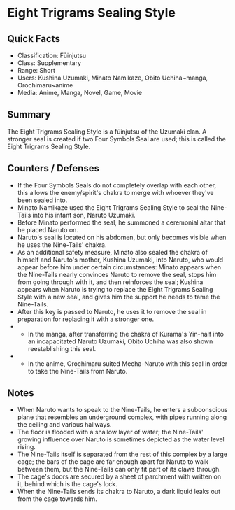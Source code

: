 # Eight Trigrams Sealing Style

## Quick Facts
- Classification: Fūinjutsu
- Class: Supplementary
- Range: Short
- Users: Kushina Uzumaki, Minato Namikaze, Obito Uchiha~manga, Orochimaru~anime
- Media: Anime, Manga, Novel, Game, Movie

## Summary
The Eight Trigrams Sealing Style is a fūinjutsu of the Uzumaki clan. A stronger seal is created if two Four Symbols Seal are used; this is called the Eight Trigrams Sealing Style.

## Counters / Defenses
- If the Four Symbols Seals do not completely overlap with each other, this allows the enemy/spirit's chakra to merge with whoever they've been sealed into.
- Minato Namikaze used the Eight Trigrams Sealing Style to seal the Nine-Tails into his infant son, Naruto Uzumaki.
- Before Minato performed the seal, he summoned a ceremonial altar that he placed Naruto on.
- Naruto's seal is located on his abdomen, but only becomes visible when he uses the Nine-Tails' chakra.
- As an additional safety measure, Minato also sealed the chakra of himself and Naruto's mother, Kushina Uzumaki, into Naruto, who would appear before him under certain circumstances: Minato appears when the Nine-Tails nearly convinces Naruto to remove the seal, stops him from going through with it, and then reinforces the seal; Kushina appears when Naruto is trying to replace the Eight Trigrams Sealing Style with a new seal, and gives him the support he needs to tame the Nine-Tails.
- After this key is passed to Naruto, he uses it to remove the seal in preparation for replacing it with a stronger one.
- * In the manga, after transferring the chakra of Kurama's Yin-half into an incapacitated Naruto Uzumaki, Obito Uchiha was also shown reestablishing this seal.
- * In the anime, Orochimaru suited Mecha-Naruto with this seal in order to take the Nine-Tails from Naruto.

## Notes
- When Naruto wants to speak to the Nine-Tails, he enters a subconscious plane that resembles an underground complex, with pipes running along the ceiling and various hallways.
- The floor is flooded with a shallow layer of water; the Nine-Tails' growing influence over Naruto is sometimes depicted as the water level rising.
- The Nine-Tails itself is separated from the rest of this complex by a large cage; the bars of the cage are far enough apart for Naruto to walk between them, but the Nine-Tails can only fit part of its claws through.
- The cage's doors are secured by a sheet of parchment with written on it, behind which is the cage's lock.
- When the Nine-Tails sends its chakra to Naruto, a dark liquid leaks out from the cage towards him.
